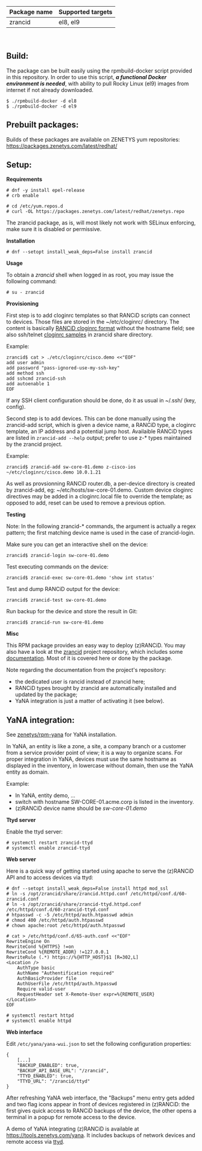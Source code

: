 | Package&nbsp;name | Supported&nbsp;targets |
| :--- | :--- |
| zrancid | el8, el9 |
<br/>

## Build:

The package can be built easily using the rpmbuild-docker script provided
in this repository. In order to use this script, _**a functional Docker
environment is needed**_, with ability to pull Rocky Linux (el9) images
from internet if not already downloaded.

```
$ ./rpmbuild-docker -d el8
$ ./rpmbuild-docker -d el9
```

## Prebuilt packages:

Builds of these packages are available on ZENETYS yum repositories:<br/>
https://packages.zenetys.com/latest/redhat/

## Setup:

**Requirements**

```
# dnf -y install epel-release
# crb enable

# cd /etc/yum.repos.d
# curl -OL https://packages.zenetys.com/latest/redhat/zenetys.repo
```

The zrancid package, as is, will most likely not work with SELinux enforcing, make sure it is disabled or permissive.

**Installation**

```
# dnf --setopt install_weak_deps=False install zrancid
```

**Usage**

To obtain a _zrancid_ shell when logged in as root, you may issue the following command:

```
# su - zrancid
```

**Provisioning**

First step is to add cloginrc templates so that RANCiD scripts can connect to devices. Those files are stored in the ~/etc/cloginrc/ directory. The content is basically [RANCiD cloginrc format](https://shrubbery.net/rancid/man/cloginrc.5.html) without the hostname field; see also ssh/telnet [cloginrc samples](./share) in zrancid share directory.

Example:

```
zrancid$ cat > ./etc/cloginrc/cisco.demo <<"EOF"
add user admin
add password "pass-ignored-use-my-ssh-key"
add method ssh
add sshcmd zrancid-ssh
add autoenable 1
EOF
```

If any SSH client configuration should be done, do it as usual in ~/.ssh/ (key, config).

Second step is to add devices. This can be done manually using the zrancid-add script, which is given a device name, a RANCiD type, a cloginrc template, an IP address and a potential jump host. Availaible RANCiD types are listed in `zrancid-add --help` output; prefer to use z-* types maintained by the zrancid project.

Example:

```
zrancid$ zrancid-add sw-core-01.demo z-cisco-ios ~/etc/cloginrc/cisco.demo 10.0.1.21
```

As well as provsionning RANCiD router.db, a per-device directory is created by zrancid-add, eg: ~/etc/hosts/sw-core-01.demo. Custom device cloginrc directives may be added in a cloginrc.local file to override the template; as opposed to add, reset can be used to remove a previous option.

**Testing**

Note: In the following zrancid-* commands, the argument is actually a regex pattern; the first matching device name is used in the case of zrancid-login.

Make sure you can get an interactive shell on the device:

```
zrancid$ zrancid-login sw-core-01.demo
```

Test executing commands on the device:

```
zrancid$ zrancid-exec sw-core-01.demo 'show int status'
```

Test and dump RANCiD output for the device:

```
zrancid$ zrancid-test sw-core-01.demo
```

Run backup for the device and store the result in Git:

```
zrancid$ zrancid-run sw-core-01.demo
```

**Misc**

This RPM package provides an easy way to deploy (z)RANCiD. You may also have a look at the [zrancid](https://github.com/zenetys/zrancid) project repository, which includes some [documentation](https://github.com/zenetys/zrancid/tree/master/doc). Most of it is covered here or done by the package.

Note regarding the documentation from the project's repository:

* the dedicated user is rancid instead of zrancid here;
* RANCiD types brought by zrancid are automatically installed and updated by the package;
* YaNA integration is just a matter of activating it (see below).

## YaNA integration:

See [zenetys/rpm-yana](https://github.com/zenetys/rpm-yana#setup) for YaNA installation.

In YaNA, an entity is like a zone, a site, a company branch or a customer from a service provider point of view; it is a way to organize scans. For proper integration in YaNA, devices must use the same hostname as displayed in the inventory, in lowercase without domain, then use the YaNA entity as domain.

Example:

* In YaNA, entity demo, ...
* switch with hostname SW-CORE-01.acme.corp is listed in the inventory.
* (z)RANCiD device name should be _sw-core-01.demo_

**Ttyd server**

Enable the ttyd server:

```
# systemctl restart zrancid-ttyd
# systemctl enable zrancid-ttyd
```

**Web server**

Here is a quick way of getting started using apache to serve the (z)RANCiD API and to access devices via ttyd:

```
# dnf --setopt install_weak_deps=False install httpd mod_ssl
# ln -s /opt/zrancid/share/zrancid.httpd.conf /etc/httpd/conf.d/60-zrancid.conf
# ln -s /opt/zrancid/share/zrancid-ttyd.httpd.conf /etc/httpd/conf.d/60-zrancid-ttyd.conf
# htpasswd -c -5 /etc/httpd/auth.htpasswd admin
# chmod 400 /etc/httpd/auth.htpasswd
# chown apache:root /etc/httpd/auth.htpasswd

# cat > /etc/httpd/conf.d/65-auth.conf <<"EOF"
RewriteEngine On
RewriteCond %{HTTPS} !=on
RewriteCond %{REMOTE_ADDR} !=127.0.0.1
RewriteRule (.*) https://%{HTTP_HOST}$1 [R=302,L]
<Location />
    AuthType basic
    AuthName "Authentification required"
    AuthBasicProvider file
    AuthUserFile /etc/httpd/auth.htpasswd
    Require valid-user
    RequestHeader set X-Remote-User expr=%{REMOTE_USER}
</Location>
EOF

# systemctl restart httpd
# systemctl enable httpd
```

**Web interface**

Edit `/etc/yana/yana-wui.json` to set the following configuration properties:

```
{
    [...]
    "BACKUP_ENABLED": true,
    "BACKUP_API_BASE_URL": "/zrancid",
    "TTYD_ENABLED": true,
    "TTYD_URL": "/zrancid/ttyd"
}
```

After refreshing YaNA web interface, the "Backups" menu entry gets added and two flag icons appear in front of devices registered in (z)RANCiD: the first gives quick access to RANCiD backups of the device, the other opens a terminal in a popup for remote access to the device.

A demo of YaNA integrating (z)RANCiD is available at https://tools.zenetys.com/yana. It includes backups of network devices and remote access via [ttyd](https://github.com/tsl0922/ttyd).

